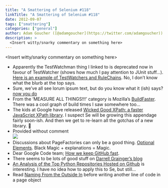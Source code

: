 ```yaml
---
title: "A Smattering of Selenium #118"
linkTitle: "A Smattering of Selenium #118"
date: 2012-09-07
tags: ["smattering"]
categories: ["general"]
author: Adam Goucher ([@adamgoucher](https://twitter.com/adamgoucher))
description: >
  <Insert witty/snarky commentary on something here>
---
```


<Insert witty/snarky commentary on something here>

*   Apparently the TestWatchman thing I linked to is deprecated now in favour of TestWatcher (shows how much I pay attention to JUnit stuff…). [Here is an example of TestWatchers and RuleChains](http://blog.zvestov.cz/item/98/catid/16). No, I don’t know what the blurb at the top says.
*   Sure, we’ve all see lorum ipsum text, but do you know what it (ish) says? [now you do](https://simple.wikipedia.org/wiki/Lorem_ipsum)
*   From the ‘MEASURE ALL THINGS!!!’ category is Mozilla’s [BuildFaster](https://wiki.mozilla.org/ReleaseEngineering/BuildFaster). There was a cool graph of build times I saw somewhere too…
*   The kids at Google have released [Wicked Good XPath: a faster JavaScript XPath library](http://google-opensource.blogspot.co.uk/2012/09/wicked-good-xpath-faster-javascript.html). I suspect Se will be growing this appendage fairly soon-ish. And then we get to re-learn all the gotchas of a new library. 🙂
*   Provided without comment  
    ![](https://i0.wp.com/i.imgur.com/jxBZG.jpg)
*   Discussions about PageFactories can only be a good thing. [Optional Elements](http://selenium34.wordpress.com/2012/09/05/optional-elements/). Black Magic + explanations = Magic.
*   Dear Google Code team; [How we keep GitHub fast](https://github.com/blog/1252-how-we-keep-github-fast).
*   There seems to be lots of good stuff on [Darrell Grainger’s blog](http://darrellgrainger.blogspot.ca)
*   [An Analysis of the Top Python Repositories Hosted on Github](http://mjp.github.com/2012/08/29/github-python-analysis.html) is interesting. I have no idea how to apply this to Se, but still…
*   Read [Naming From the Outside In](https://www.facebook.com/notes/kent-beck/naming-from-the-outside-in/464270190272517) before writing another line of code in a page object